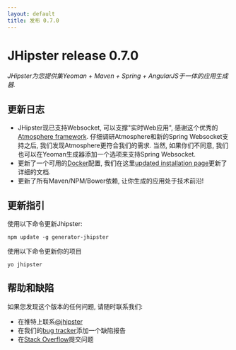 ```yaml
---
layout: default
title: 发布 0.7.0
---
```


JHipster release 0.7.0
==================

*JHipster为您提供集Yeoman + Maven + Spring + AngularJS于一体的应用生成器.*

更新日志
----------

- JHipster现已支持Websocket, 可以支撑"实时Web应用", 感谢这个优秀的[Atmosphere framework](http://async-io.org/). 仔细调研Atmosphere和新的Spring Websocket支持之后, 我们发现Atmosphere更符合我们的需求. 当然, 如果你们不同意, 我们也可以在Yeoman生成器添加一个选项来支持Spring Websocket.
- 更新了一个可用的[Docker](https://www.docker.io/)配置, 我们在这里[updated installation page](/installation/)更新了详细的文档.
- 更新了所有Maven/NPM/Bower依赖, 让你生成的应用处于技术前沿!

更新指引
------------

使用以下命令更新Jhipster:

```
npm update -g generator-jhipster
```

使用以下命令更新你的项目

```
yo jhipster
```

帮助和缺陷
--------------

如果您发现这个版本的任何问题, 请随时联系我们:

- 在推特上联系[@jhipster](https://twitter.com/jhipster)
- 在我们的[bug tracker](https://github.com/jhipster/generator-jhipster/issues?state=open)添加一个缺陷报告
- 在[Stack Overflow](http://stackoverflow.com/tags/jhipster/info)提交问题
